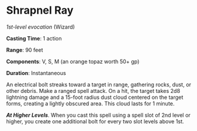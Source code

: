 # Shrapnel Ray
*1st-level evocation* (Wizard)

**Casting Time**: 1 action

**Range**: 90 feet

**Components**: V, S, M (an orange topaz worth 50+ gp)

**Duration**: Instantaneous

An electrical bolt streaks toward a target in range, gathering rocks, dust, or other debris. Make a ranged spell attack. On a hit, the target takes 2d8 lightning damage and a 15-foot radius dust cloud centered on the target forms, creating a lightly obscured area. This cloud lasts for 1 minute.

***At Higher Levels***. When you cast this spell using a spell slot of 2nd level or higher, you create one additional bolt for every two slot levels above 1st.

